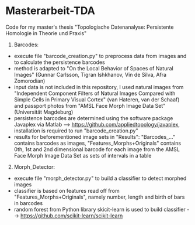 # Masterarbeit-TDA

Code for my master's thesis "Topologische Datenanalyse: Persistente Homologie in Theorie und Praxis"

1. Barcodes: 
* execute file "barcode_creation.py" to preprocess data from images and to calculate the persistence barcodes
* method is adapted to "On the Local Behavior of Spaces of Natural Images" (Gunnar Carlsson, Tigran Ishkhanov, Vin de Silva, Afra Zomorodian)
* input data is not included in this repository, I used natural images from 
		"Independent Component Filters of Natural Images Compared with Simple Cells in Primary Visual Cortex" (van Hateren, van der Schaaf)
		and passport photos from 
		"AMSL Face Morph Image Data Set" (Universität Magdeburg)
* persistence barcodes are determined using the software package Javaplex via Matlab --> https://github.com/appliedtopology/javaplex,
    installation is required to run "barcode_creation.py"
* results for beforementioned image sets in "Results": "Barcodes_..." contains barcodes as images, "Features_Morphs+Originals" contains 0th, 1st and 2nd dimensional barcode for each image from the AMSL Face Morph Image Data Set as sets of intervals in a table
    


2. Morph_Detector:
* execute file "morph_detector.py" to build a classifier to detect morphed images
* classifier is based on features read off from "Features_Morphs+Originals", namely number, length and birth of bars in barcodes
* random forest from Python library skicit-learn is used to build classifier --> https://github.com/scikit-learn/scikit-learn
